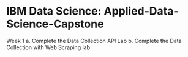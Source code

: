 # IBM Data Science: Applied-Data-Science-Capstone

Week 1
a. Complete the Data Collection API Lab
b. Complete the Data Collection with Web Scraping lab
